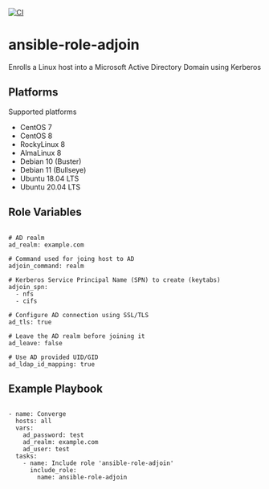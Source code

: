 [![CI](https://github.com/de-it-krachten/ansible-role-adjoin/workflows/CI/badge.svg?event=push)](https://github.com/de-it-krachten/ansible-role-adjoin/actions?query=workflow%3ACI)


# ansible-role-adjoin

Enrolls a Linux host into a Microsoft Active Directory Domain using Kerberos


Platforms
--------------

Supported platforms

- CentOS 7
- CentOS 8
- RockyLinux 8
- AlmaLinux 8
- Debian 10 (Buster)
- Debian 11 (Bullseye)
- Ubuntu 18.04 LTS
- Ubuntu 20.04 LTS



Role Variables
--------------
<pre><code>
# AD realm
ad_realm: example.com

# Command used for joing host to AD
adjoin_command: realm

# Kerberos Service Principal Name (SPN) to create (keytabs)
adjoin_spn:
  - nfs
  - cifs

# Configure AD connection using SSL/TLS
ad_tls: true

# Leave the AD realm before joining it
ad_leave: false

# Use AD provided UID/GID
ad_ldap_id_mapping: true
</pre></code>


Example Playbook
----------------

<pre><code>
- name: Converge
  hosts: all
  vars:
    ad_password: test
    ad_realm: example.com
    ad_user: test
  tasks:
    - name: Include role 'ansible-role-adjoin'
      include_role:
        name: ansible-role-adjoin
</pre></code>

